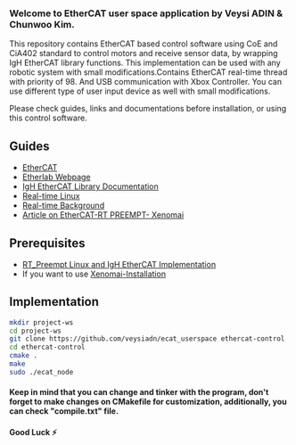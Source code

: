 ### Welcome to EtherCAT user space application by Veysi ADIN & Chunwoo Kim.
 
  This repository contains EtherCAT based control software using CoE and CiA402 standard to control motors and receive sensor data, by wrapping IgH EtherCAT library functions. 
  This implementation can be used with any robotic system with small modifications.Contains EtherCAT real-time thread with priority of 98. And USB communication with 
  Xbox Controller. You can use different type of user input device as well with small modifications.
  
 Please check guides, links and documentations before installation, or using this control software.

## Guides

- [EtherCAT](https://www.ethercat.org/en/technology.html)
- [Etherlab Webpage](https://www.etherlab.org/en/ethercat/index.php)
- [IgH EtherCAT Library Documentation](https://www.etherlab.org/download/ethercat/ethercat-1.5.2.pdf)
- [Real-time Linux](https://wiki.linuxfoundation.org/realtime/documentation/technical_basics/start)
- [Real-time Background](https://design.ros2.org/articles/realtime_background.html)
- [Article on EtherCAT-RT PREEMPT- Xenomai](https://www.ripublication.com/ijaer17/ijaerv12n21_94.pdf)

## Prerequisites
- [RT_Preempt Linux and IgH EtherCAT Implementation](https://github.com/veysiadn/IgHEtherCATImplementation)
- If you want to use [Xenomai-Installation](https://github.com/veysiadn/xenomai-install)

## Implementation
  
```sh
mkdir project-ws 
cd project-ws
git clone https://github.com/veysiadn/ecat_userspace ethercat-control
cd ethercat-control
cmake .
make
sudo ./ecat_node
```
#### Keep in mind that you can change and tinker with the program, don't forget to make changes on CMakefile for customization, additionally, you can check "compile.txt" file.

#### Good Luck ⚡
